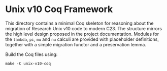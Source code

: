 # Unix v10 Coq Framework

This directory contains a minimal Coq skeleton for reasoning
about the migration of Research Unix v10 code to modern C23.
The structure mirrors the high level design proposed in the
project documentation.  Modules for the `lambda`, `pi`, `mu`
and `nu` calculi are provided with placeholder definitions,
together with a simple migration functor and a preservation
lemma.

Build the Coq files using:

```
make -C unix-v10-coq
```

